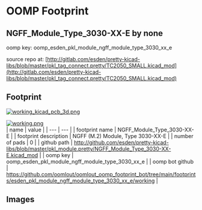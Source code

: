 # OOMP Footprint  
## NGFF_Module_Type_3030-XX-E  by none  
  
oomp key: oomp_esden_pkl_module_ngff_module_type_3030_xx_e  
  
source repo at: [http://gitlab.com/esden/pretty-kicad-libs/blob/master/pkl_tag_connect.pretty/TC2050_SMALL.kicad_mod](http://gitlab.com/esden/pretty-kicad-libs/blob/master/pkl_tag_connect.pretty/TC2050_SMALL.kicad_mod)  
## Footprint  
  
[![working_kicad_pcb_3d.png](working_kicad_pcb_3d_600.png)](working_kicad_pcb_3d.png)  
  
[![working.png](working_600.png)](working.png)  
| name | value | 
| --- | --- | 
| footprint name | NGFF_Module_Type_3030-XX-E | 
| footprint description | NGFF (M.2) Module, Type 3030-XX-E | 
| number of pads | 0 | 
| github path | http://github.com/esden/pretty-kicad-libs/blob/master/pkl_module.pretty/NGFF_Module_Type_3030-XX-E.kicad_mod | 
| oomp key | oomp_esden_pkl_module_ngff_module_type_3030_xx_e | 
| oomp bot github | https://github.com/oomlout/oomlout_oomp_footprint_bot/tree/main/footprints/esden_pkl_module_ngff_module_type_3030_xx_e/working | 
## Images  
